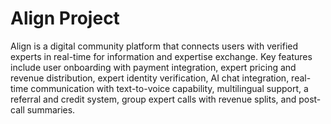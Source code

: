 # Align Project

Align is a digital community platform that connects users with verified experts in real-time for information and expertise exchange. Key features include user onboarding with payment integration, expert pricing and revenue distribution, expert identity verification, AI chat integration, real-time communication with text-to-voice capability, multilingual support, a referral and credit system, group expert calls with revenue splits, and post-call summaries.

